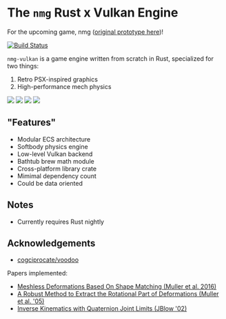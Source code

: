 # The `nmg` Rust x Vulkan Engine

For the upcoming game, nmg ([original prototype here][3])!

[![Build Status][1]][2]

`nmg-vulkan`
is a game engine written from scratch in Rust,
specialized for two things:
1. Retro PSX-inspired graphics
2. High-performance mech physics

![](media/pingpong.gif)
![](media/softy.gif)
![](media/pyramid.gif)
![](media/walking.gif)

## "Features"
- Modular ECS architecture
- Softbody physics engine
- Low-level Vulkan backend
- Bathtub brew math module
- Cross-platform library crate
- Mimimal dependency count
- Could be data oriented

## Notes
- Currently requires Rust nightly

## Acknowledgements
- [cogciprocate/voodoo][4]

Papers implemented:
- [Meshless Deformations Based On Shape Matching (Muller et al. 2016)][5]
- [A Robust Method to Extract the Rotational Part of Deformations (Muller et al. '05)][6]
- [Inverse Kinematics with Quaternion Joint Limits (JBlow '02)][7]

[1]: https://travis-ci.org/acgaudette/nmg-vulkan.svg?branch=master
[2]: https://travis-ci.org/acgaudette/nmg-vulkan
[3]: https://youtu.be/dD4nkrqb9RY
[4]: https://github.com/cogciprocate/voodoo
[5]: https://www.cs.drexel.edu/~david/Classes/Papers/MeshlessDeformations_SIG05.pdf
[6]: https://animation.rwth-aachen.de/media/papers/2016-MIG-StableRotation.pdf
[7]: http://number-none.com/product/IK%20with%20Quaternion%20Joint%20Limits/index.html
